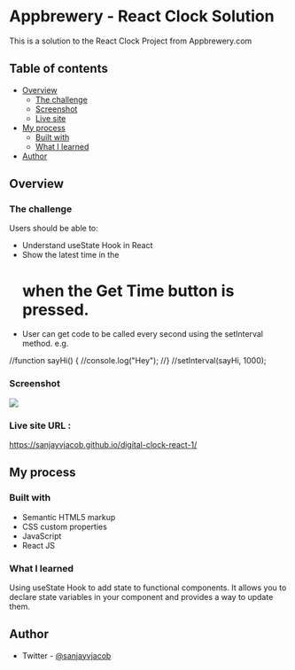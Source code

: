 # Appbrewery - React Clock Solution

This is a solution to the React Clock Project from Appbrewery.com

## Table of contents

- [Overview](#overview)
  - [The challenge](#the-challenge)
  - [Screenshot](#screenshot)
  - [Live site](#livesite)
- [My process](#my-process)
  - [Built with](#built-with)
  - [What I learned](#what-i-learned)
- [Author](#author)

## Overview

### The challenge

Users should be able to:

- Understand useState Hook in React
- Show the latest time in the <h1> when the Get Time button is pressed.
- User can get code to be called every second using the setInterval method.
  e.g.

//function sayHi() {
//console.log("Hey");
//}
//setInterval(sayHi, 1000);

### Screenshot

![](./Screenshot.png)

### Live site URL :

https://sanjayvjacob.github.io/digital-clock-react-1/

## My process

### Built with

- Semantic HTML5 markup
- CSS custom properties
- JavaScript
- React JS

### What I learned

Using useState Hook to add state to functional components. It allows you to declare state variables in your component and provides a way to update them.

## Author

- Twitter - [@sanjayvjacob](https://www.twitter.com/sanjayvjacob)
